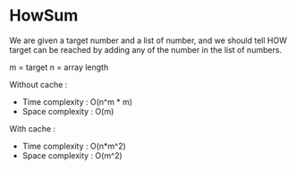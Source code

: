 # HowSum

We are given a target number and a list of number, and we should tell HOW target can be reached by adding any of the number in the list of numbers.

m = target
n = array length

Without cache :
- Time complexity : O(n^m * m)
- Space complexity : O(m)

With cache :
- Time complexity : O(n*m^2)
- Space complexity : O(m^2)


